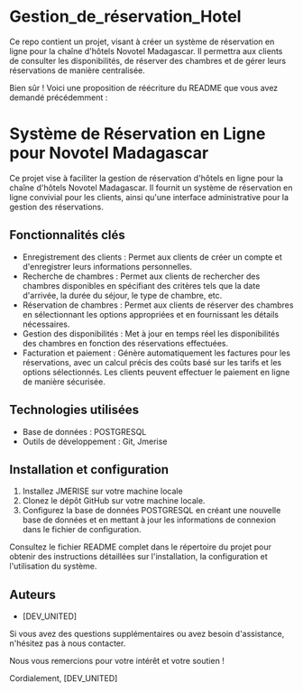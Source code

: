 # Gestion_de_réservation_Hotel
Ce repo contient un projet, visant à créer un système de réservation en ligne pour la chaîne d'hôtels Novotel Madagascar.
Il permettra aux clients de consulter les disponibilités, de réserver des chambres et de gérer leurs réservations de manière centralisée.

Bien sûr ! Voici une proposition de réécriture du README que vous avez demandé précédemment :

# Système de Réservation en Ligne pour Novotel Madagascar

Ce projet vise à faciliter la gestion de réservation d'hôtels en ligne pour la chaîne d'hôtels Novotel Madagascar. Il fournit un système de réservation en ligne convivial pour les clients, ainsi qu'une interface administrative pour la gestion des réservations.

## Fonctionnalités clés

- Enregistrement des clients : Permet aux clients de créer un compte et d'enregistrer leurs informations personnelles.
- Recherche de chambres : Permet aux clients de rechercher des chambres disponibles en spécifiant des critères tels que la date d'arrivée, la durée du séjour, le type de chambre, etc.
- Réservation de chambres : Permet aux clients de réserver des chambres en sélectionnant les options appropriées et en fournissant les détails nécessaires.
- Gestion des disponibilités : Met à jour en temps réel les disponibilités des chambres en fonction des réservations effectuées.
- Facturation et paiement : Génère automatiquement les factures pour les réservations, avec un calcul précis des coûts basé sur les tarifs et les options sélectionnés. Les clients peuvent effectuer le paiement en ligne de manière sécurisée.

## Technologies utilisées

- Base de données : POSTGRESQL
- Outils de développement : Git, Jmerise

## Installation et configuration
1. Installez JMERISE sur votre machine locale
1. Clonez le dépôt GitHub sur votre machine locale.
2. Configurez la base de données POSTGRESQL en créant une nouvelle base de données et en mettant à jour les informations de connexion dans le fichier de configuration.

Consultez le fichier README complet dans le répertoire du projet pour obtenir des instructions détaillées sur l'installation, la configuration et l'utilisation du système.

## Auteurs

- [DEV_UNITED]

Si vous avez des questions supplémentaires ou avez besoin d'assistance, n'hésitez pas à nous contacter.

Nous vous remercions pour votre intérêt et votre soutien !

Cordialement,
[DEV_UNITED]
